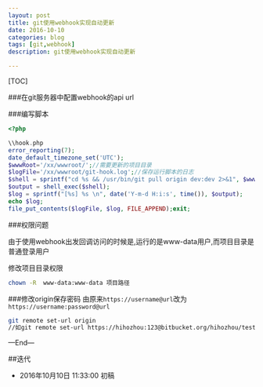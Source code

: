 ```yaml
---
layout: post
title: git使用webhook实现自动更新
date: 2016-10-10
categories: blog
tags: [git,webhook]
description: git使用webhook实现自动更新

---
```




[TOC]

###在git服务器中配置webhook的api url



###编写脚本

```php
<?php

\\hook.php
error_reporting(7);
date_default_timezone_set('UTC');
$wwwRoot='/xx/wwwroot/';//需要更新的项目目录
$logFile='/xx/wwwroot/git-hook.log';//保存运行脚本的日志
$shell = sprintf("cd %s && /usr/bin/git pull origin dev:dev 2>&1", $wwwRoot);
$output = shell_exec($shell);
$log = sprintf("[%s] %s \n", date('Y-m-d H:i:s', time()), $output);
echo $log;
file_put_contents($logFile, $log, FILE_APPEND);exit;

```

###权限问题

由于使用webhook出发回调访问的时候是,运行的是www-data用户,而项目目录是普通登录用户

修改项目目录权限
```bash
chown -R  www-data:www-data 项目路径
```

###修改origin保存密码
由原来`https://username@url`改为`https://username:password@url`

```bash
git remote set-url origin ​
//如git remote set-url https://hihozhou:123@bitbucket.org/hihozhou/test.git
```


—End—



##迭代


* 2016年10月10日 11:33:00 初稿



